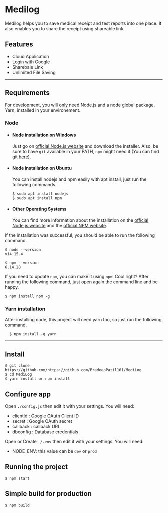 # Medilog

Medilog helps you to save medical receipt and test reports into one place. It also enables you to share the receipt using shareable link.


## Features

- Cloud Application
- Login with Google
- Sharebale Link
- Unlimited File Saving

---
## Requirements

For development, you will only need Node.js and a node global package, Yarn, installed in your environement.

### Node
- #### Node installation on Windows

  Just go on [official Node.js website](https://nodejs.org/) and download the installer.
Also, be sure to have `git` available in your PATH, `npm` might need it (You can find git [here](https://git-scm.com/)).

- #### Node installation on Ubuntu

  You can install nodejs and npm easily with apt install, just run the following commands.

      $ sudo apt install nodejs
      $ sudo apt install npm

- #### Other Operating Systems
  You can find more information about the installation on the [official Node.js website](https://nodejs.org/) and the [official NPM website](https://npmjs.org/).

If the installation was successful, you should be able to run the following command.

    $ node --version
    v14.15.4

    $ npm --version
    6.14.20

If you need to update `npm`, you can make it using `npm`! Cool right? After running the following command, just open again the command line and be happy.

    $ npm install npm -g

###
### Yarn installation
  After installing node, this project will need yarn too, so just run the following command.

      $ npm install -g yarn

---

## Install

    $ git clone https://github.com/https://github.com/PradeepPatil101/MediLog
    $ cd MediLog
    $ yarn install or npm install

## Configure app

Open `./config.js` then edit it with your settings. You will need:

- clientId : Google OAuth Client ID
- secret : Google OAuth secret
- callback : callback URL
- dbconfig : Database credentials

Open or Create `./.env` then edit it with your settings. You will need:

- NODE_ENV: this value can be `dev` or `prod`

## Running the project

    $ npm start

## Simple build for production

    $ npm build